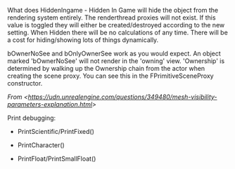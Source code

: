 What does HiddenIngame - Hidden In Game will hide the object from the rendering system entirely. The renderthread proxies will not exist. If this value is toggled they will either be created/destroyed according to the new setting. When Hidden there will be no calculations of any time. There will be a cost for hiding/showing lots of things dynamically.

bOwnerNoSee and bOnlyOwnerSee work as you would expect. An object marked 'bOwnerNoSee' will not render in the 'owning' view. 'Ownership' is determined by walking up the Ownership chain from the actor when creating the scene proxy. You can see this in the FPrimitiveSceneProxy constructor.

_From &lt;<https://udn.unrealengine.com/questions/349480/mesh-visibility-parameters-explanation.html>&gt;_

Print debugging:

- PrintScientific/PrintFixed()

- PrintCharacter()

- PrintFloat/PrintSmallFloat()

